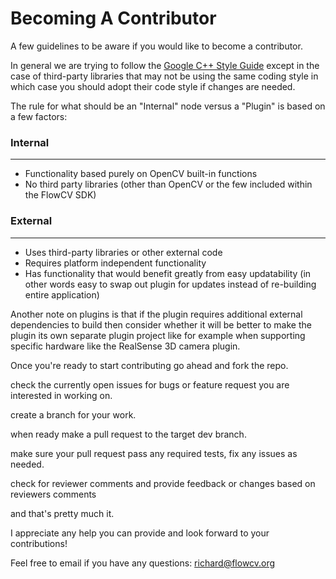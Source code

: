 # Becoming A Contributor

A few guidelines to be aware if you would like to become a contributor.

In general we are trying to follow the [Google C++ Style Guide](https://google.github.io/styleguide/cppguide.html) except in the case of third-party libraries that may not be using the same coding style in which case you should adopt their code style if changes are needed.

The rule for what should be an "Internal" node versus a "Plugin" is based on a few factors:

### Internal

---
* Functionality based purely on OpenCV built-in functions
* No third party libraries (other than OpenCV or the few included within the FlowCV SDK)

### External

---
* Uses third-party libraries or other external code
* Requires platform independent functionality
* Has functionality that would benefit greatly from easy updatability (in other words easy to swap out plugin for updates instead of re-building entire application)

Another note on plugins is that if the plugin requires additional external dependencies to build then consider whether it will be better to make the plugin its own separate plugin project like for example when supporting specific hardware like the RealSense 3D camera plugin.

Once you're ready to start contributing go ahead and fork the repo.

check the currently open issues for bugs or feature request you are interested in working on.

create a branch for your work.

when ready make a pull request to the target dev branch.

make sure your pull request pass any required tests, fix any issues as needed.

check for reviewer comments and provide feedback or changes based on reviewers comments

and that's pretty much it.

I appreciate any help you can provide and look forward to your contributions!

Feel free to email if you have any questions: richard@flowcv.org
